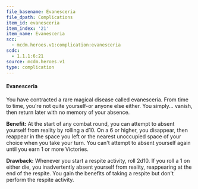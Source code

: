 ```yaml
---
file_basename: Evanesceria
file_dpath: Complications
item_id: evanesceria
item_index: '21'
item_name: Evanesceria
scc:
  - mcdm.heroes.v1:complication:evanesceria
scdc:
  - 1.1.1:6:21
source: mcdm.heroes.v1
type: complication
---
```


#### Evanesceria

You have contracted a rare magical disease called evanesceria. From time to time, you're not quite yourself-or anyone else either. You simply... vanish, then return later with no memory of your absence.

**Benefit:** At the start of any combat round, you can attempt to absent yourself from reality by rolling a d10. On a 6 or higher, you disappear, then reappear in the space you left or the nearest unoccupied space of your choice when you take your turn. You can't attempt to absent yourself again until you earn 1 or more Victories.

**Drawback:** Whenever you start a respite activity, roll 2d10. If you roll a 1 on either die, you inadvertently absent yourself from reality, reappearing at the end of the respite. You gain the benefits of taking a respite but don't perform the respite activity.
